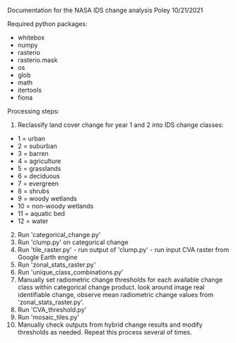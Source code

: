 Documentation for the NASA IDS change analysis
Poley 10/21/2021


Required python packages:
- whitebox
- numpy
- rasterio
- rasterio.mask
- os
- glob
- math
- itertools
- fiona

Processing steps:
1. Reclassify land cover change for year 1 and 2 into IDS change classes:
  * 1 = urban
  * 2 = suburban
  * 3 = barren
  * 4 = agriculture
  * 5 = grasslands
  * 6 = deciduous
  * 7 = evergreen
  * 8 = shrubs
  * 9 = woody wetlands
  * 10 = non-woody wetlands
  * 11 = aquatic bed
  * 12 = water
2. Run 'categorical_change.py'
3. Run 'clump.py' on categorical change
4. Run 'tile_raster.py'
        - run output of 'clump.py'
        - run input CVA raster from Google Earth engine
5. Run 'zonal_stats_raster.py'
6. Run 'unique_class_combinations.py'
7. Manually set radiometric change thresholds for each available change
    class within categorical change product. look around image real identifiable
    change, observe mean radiometric change values from 'zonal_stats_raster.py'.
8. Run 'CVA_threshold.py'
9. Run 'mosaic_tiles.py'
10. Manually check outputs from hybrid change results and modify thresholds
    as needed. Repeat this process several of times.
